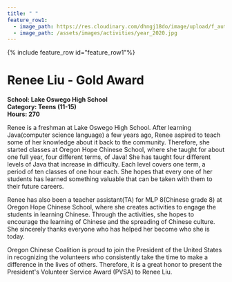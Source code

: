 ```yaml
---
title: " "
feature_row1:
  - image_path: https://res.cloudinary.com/dhngj18do/image/upload/f_auto,q_auto/v1/images/pvsa/2020_renee_liu
  - image_path: /assets/images/activities/year_2020.jpg
---
```


{% include feature_row id="feature_row1"%}

# Renee Liu - Gold Award

**School: Lake Oswego High School**  
**Category: Teens (11-15)**  
**Hours: 270**  

Renee is a freshman at Lake Oswego High School. After learning Java(computer science language) a few years ago, Renee aspired to teach some of her knowledge about it back to the community. Therefore, she started classes at Oregon Hope Chinese School, where she taught for about one full year, four different terms, of Java! She has taught four different levels of Java that increase in difficulty. Each level covers one term, a period of ten classes of one hour each. She hopes that every one of her students has learned something valuable that can be taken with them to their future careers.

Renee has also been a teacher assistant(TA) for MLP 8(Chinese grade 8) at Oregon Hope Chinese School, where she creates activities to engage the students in learning Chinese. Through the activities, she hopes to encourage the learning of Chinese and the spreading of Chinese culture. She sincerely thanks everyone who has helped her become who she is today.

Oregon Chinese Coalition is proud to join the President of the United States in recognizing the volunteers who consistently take the time to make a difference in the lives of others. Therefore, it is a great honor to present the President's Volunteer Service Award (PVSA) to Renee Liu.
